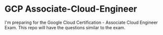 # GCP Associate-Cloud-Engineer
I'm preparing for the Google Cloud Certification - Associate Cloud Engineer Exam. This repo will have the questions similar to the exam.
